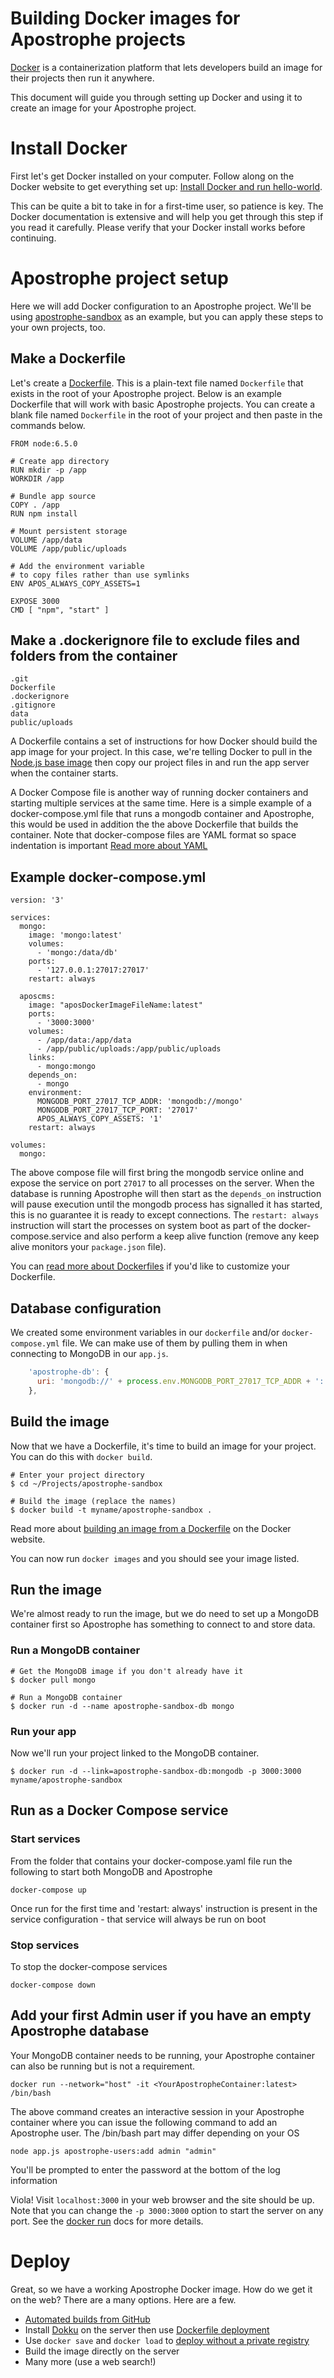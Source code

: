# Building Docker images for Apostrophe projects

[Docker](http://www.docker.com/) is a containerization platform that lets developers build an image for their projects then run it anywhere.

This document will guide you through setting up Docker and using it to create an image for your Apostrophe project.

# Install Docker

First let's get Docker installed on your computer. Follow along on the Docker website to get everything set up: [Install Docker and run hello-world](https://docs.docker.com/engine/getstarted/step_one/).

This can be quite a bit to take in for a first-time user, so patience is key. The Docker documentation is extensive and will help you get through this step if you read it carefully. Please verify that your Docker install works before continuing.

# Apostrophe project setup

Here we will add Docker configuration to an Apostrophe project. We'll be using [apostrophe-sandbox](https://github.com/apostrophecms/apostrophe-sandbox) as an example, but you can apply these steps to your own projects, too.

## Make a Dockerfile

Let's create a [Dockerfile](https://docs.docker.com/engine/reference/builder/). This is a plain-text file named `Dockerfile` that exists in the root of your Apostrophe project. Below is an example Dockerfile that will work with basic Apostrophe projects. You can create a blank file named `Dockerfile` in the root of your project and then paste in the commands below.

```
FROM node:6.5.0

# Create app directory
RUN mkdir -p /app
WORKDIR /app

# Bundle app source
COPY . /app
RUN npm install

# Mount persistent storage
VOLUME /app/data
VOLUME /app/public/uploads

# Add the environment variable
# to copy files rather than use symlinks
ENV APOS_ALWAYS_COPY_ASSETS=1

EXPOSE 3000
CMD [ "npm", "start" ]
```
## Make a .dockerignore file to exclude files and folders from the container

```
.git
Dockerfile
.dockerignore
.gitignore
data
public/uploads

```

A Dockerfile contains a set of instructions for how Docker should build the app image for your project. In this case, we're telling Docker to pull in the [Node.js base image](https://hub.docker.com/_/node/) then copy our project files in and run the app server when the container starts.

A Docker Compose file is another way of running docker containers and starting multiple services at the same time. Here is a simple example of a docker-compose.yml file that runs a mongodb container and Apostrophe, this would be used in addition the the above Dockerfile that builds the container. Note that docker-compose files are YAML format so space indentation is important [Read more about YAML](https://yaml.org/start.html)

## Example docker-compose.yml
```
version: '3'

services:
  mongo:
    image: 'mongo:latest'
    volumes:
      - 'mongo:/data/db'
    ports:
      - '127.0.0.1:27017:27017'
    restart: always

  aposcms:
    image: "aposDockerImageFileName:latest"
    ports:
      - '3000:3000'
    volumes:
      - /app/data:/app/data
      - /app/public/uploads:/app/public/uploads
    links:
      - mongo:mongo
    depends_on:
      - mongo
    environment:
      MONGODB_PORT_27017_TCP_ADDR: 'mongodb://mongo'
      MONGODB_PORT_27017_TCP_PORT: '27017'
      APOS_ALWAYS_COPY_ASSETS: '1'
    restart: always

volumes:
  mongo:
```

The above compose file will first bring the mongodb service online and expose the service on port `27017` to all processes on the server. When the database is running Apostrophe will then start as the `depends_on` instruction will pause execution until the mongodb process has signalled it has started, this is no guarantee it is ready to except connections. The `restart: always` instruction will start the processes on system boot as part of the docker-compose.service and also perform a keep alive function (remove any keep alive monitors your `package.json` file).


You can [read more about Dockerfiles](https://docs.docker.com/engine/reference/builder/) if you'd like to customize your Dockerfile.

## Database configuration

We created some environment variables in our ```dockerfile``` and/or ```docker-compose.yml``` file. We can make use of them by pulling them in when connecting to MongoDB in our `app.js`.

```javascript
    'apostrophe-db': {
      uri: 'mongodb://' + process.env.MONGODB_PORT_27017_TCP_ADDR + ':' + process.env.MONGODB_PORT_27017_TCP_PORT + '/mydb'
    },
```

## Build the image

Now that we have a Dockerfile, it's time to build an image for your project. You can do this with `docker build`.

```shell
# Enter your project directory
$ cd ~/Projects/apostrophe-sandbox

# Build the image (replace the names)
$ docker build -t myname/apostrophe-sandbox .
```

Read more about [building an image from a Dockerfile](https://docs.docker.com/engine/tutorials/dockerimages/#/building-an-image-from-a-dockerfile) on the Docker website.

You can now run `docker images` and you should see your image listed.

## Run the image

We're almost ready to run the image, but we do need to set up a MongoDB container first so Apostrophe has something to connect to and store data.

### Run a MongoDB container

```shell
# Get the MongoDB image if you don't already have it
$ docker pull mongo

# Run a MongoDB container
$ docker run -d --name apostrophe-sandbox-db mongo
```

### Run your app

Now we'll run your project linked to the MongoDB container.

```shell
$ docker run -d --link=apostrophe-sandbox-db:mongodb -p 3000:3000 myname/apostrophe-sandbox
```

## Run as a Docker Compose service

### Start services
From the folder that contains your docker-compose.yaml file run the following to start both MongoDB and Apostrophe
```
docker-compose up

```
Once run for the first time and 'restart: always' instruction is present in the service configuration - that service will always be run on boot

### Stop services
To stop the docker-compose services
```
docker-compose down
```

## Add your first Admin user if you have an empty Apostrophe database

Your MongoDB container needs to be running, your Apostrophe container can also be running but is not a requirement.
```
docker run --network="host" -it <YourApostropheContainer:latest> /bin/bash
```
The above command creates an interactive session in your Apostrophe container where you can issue the following command to add an Apostrophe user. The /bin/bash part may differ depending on your OS

```
node app.js apostrophe-users:add admin "admin"
```
You'll be prompted to enter the password at the bottom of the log information

Viola! Visit `localhost:3000` in your web browser and the site should be up. Note that you can change the `-p 3000:3000` option to start the server on any port. See the [docker run](https://docs.docker.com/engine/reference/commandline/run/) docs for more details.

# Deploy

Great, so we have a working Apostrophe Docker image. How do we get it on the web? There are a many options. Here are a few.

* [Automated builds from GitHub](https://docs.docker.com/docker-hub/github/)
* Install [Dokku](http://dokku.viewdocs.io/dokku/) on the server then use [Dockerfile deployment](http://dokku.viewdocs.io/dokku/deployment/methods/dockerfiles/)
* Use `docker save` and `docker load` to [deploy without a private registry](https://realguess.net/2015/02/04/docker-save-load-and-deploy/)
* Build the image directly on the server
* Many more (use a web search!)
